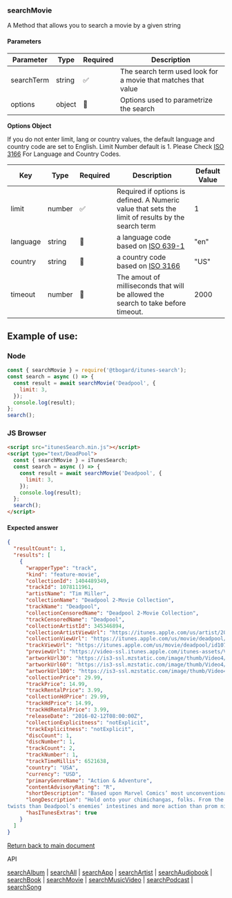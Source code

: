 ### searchMovie

A Method that allows you to search a movie by a given string

#### Parameters

| Parameter  | Type   | Required | Description                                                   |
| ---------- | ------ | -------- | ------------------------------------------------------------- |
| searchTerm | string | ✅       | The search term used look for a movie that matches that value |
| options    | object | 🔴       | Options used to parametrize the search                        |

<b>Options Object</b>

If you do not enter limit, lang or country values, the default language and country code are set to English. Limit Number default is 1.
Please Check [ISO 3166](https://en.wikipedia.org/wiki/ISO_3166-1_alpha-2) For Language and Country Codes.

| Key      | Type   | Required | Description                                                                                       | Default Value |
| -------- | ------ | -------- | ------------------------------------------------------------------------------------------------- | ------------- |
| limit    | number | ✅       | Required if options is defined. A Numeric value that sets the limit of results by the search term | 1             |
| language | string | 🔴       | a language code based on [ISO 639-1](https://en.wikipedia.org/wiki/List_of_ISO_639-1_codes)       | "en"          |
| country  | string | 🔴       | a country code based on [ISO 3166](https://en.wikipedia.org/wiki/ISO_3166-1_alpha-2)              | "US"          |
| timeout  | number | 🔴       | The amout of milliseconds that will be allowed the search to take before timeout.                 | 2000          |

## Example of use:

### Node

```js
const { searchMovie } = require('@tbogard/itunes-search');
const search = async () => {
  const result = await searchMovie('Deadpool', {
    limit: 3,
  });
  console.log(result);
};
search();
```

### JS Browser

```html
<script src="itunesSearch.min.js"></script>
<script type="text/DeadPool">
  const { searchMovie } = iTunesSearch;
  const search = async () => {
    const result = await searchMovie('Deadpool', {
      limit: 3,
    });
    console.log(result);
  };
  search();
</script>
```

#### Expected answer

```json
{
  "resultCount": 1,
  "results": [
    {
      "wrapperType": "track",
      "kind": "feature-movie",
      "collectionId": 1404489349,
      "trackId": 1078111961,
      "artistName": "Tim Miller",
      "collectionName": "Deadpool 2-Movie Collection",
      "trackName": "Deadpool",
      "collectionCensoredName": "Deadpool 2-Movie Collection",
      "trackCensoredName": "Deadpool",
      "collectionArtistId": 345346894,
      "collectionArtistViewUrl": "https://itunes.apple.com/us/artist/20th-century-fox-film/345346894?uo=4",
      "collectionViewUrl": "https://itunes.apple.com/us/movie/deadpool/id1078111961?uo=4",
      "trackViewUrl": "https://itunes.apple.com/us/movie/deadpool/id1078111961?uo=4",
      "previewUrl": "https://video-ssl.itunes.apple.com/itunes-assets/Video118/v4/ee/77/0b/ee770b8b-dc3b-423a-c695-fab7f47d5b0c/mzvf_6207691253036919622.640x354.h264lc.U.p.m4v",
      "artworkUrl30": "https://is3-ssl.mzstatic.com/image/thumb/Video4/v4/69/97/72/69977202-baa8-227d-26eb-18eddcc6c3f2/source/30x30bb.jpg",
      "artworkUrl60": "https://is3-ssl.mzstatic.com/image/thumb/Video4/v4/69/97/72/69977202-baa8-227d-26eb-18eddcc6c3f2/source/60x60bb.jpg",
      "artworkUrl100": "https://is3-ssl.mzstatic.com/image/thumb/Video4/v4/69/97/72/69977202-baa8-227d-26eb-18eddcc6c3f2/source/100x100bb.jpg",
      "collectionPrice": 29.99,
      "trackPrice": 14.99,
      "trackRentalPrice": 3.99,
      "collectionHdPrice": 29.99,
      "trackHdPrice": 14.99,
      "trackHdRentalPrice": 3.99,
      "releaseDate": "2016-02-12T08:00:00Z",
      "collectionExplicitness": "notExplicit",
      "trackExplicitness": "notExplicit",
      "discCount": 1,
      "discNumber": 1,
      "trackCount": 2,
      "trackNumber": 1,
      "trackTimeMillis": 6521638,
      "country": "USA",
      "currency": "USD",
      "primaryGenreName": "Action & Adventure",
      "contentAdvisoryRating": "R",
      "shortDescription": "Based upon Marvel Comics’ most unconventional anti-hero, DEADPOOL tells the origin story of former",
      "longDescription": "Hold onto your chimichangas, folks. From the studio that brought you all 3 Taken films comes the block-busting, fourth-wall-breaking masterpiece about Marvel Comics’ sexiest anti-hero! Starring God’s perfect idiot Ryan Reynolds and a bunch of other \"actors,\" DEADPOOL is a giddy slice of awesomeness packed with more
twists than Deadpool’s enemies’ intestines and more action than prom night. Amazeballs!",
      "hasITunesExtras": true
    }
  ]
}
```

[Return back to main document](https://tbogard.github.io/itunes-search/)

API

[searchAlbum](./searchAlbum.md) | [searchAll](./searchAll.md) | [searchApp](./searchApp.md) | [searchArtist](./searchArtist.md) | [searchAudiobook](./searchAudiobook.md) | [searchBook](./searchBook.md) | [searchMovie](./searchMovie.md) | [searchMusicVideo](./searchMusicVideo.md) | [searchPodcast](./searchPodcast.md) | [searchSong](./searchSong.md)
